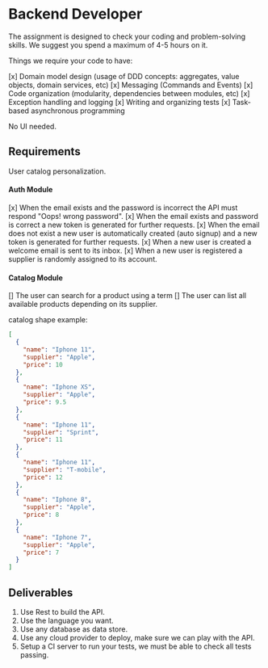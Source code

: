 # Backend Developer

The assignment is designed to check your coding and problem-solving skills. We suggest you spend a maximum of 4-5 hours on it.

Things we require your code to have:

[x] Domain model design (usage of DDD concepts: aggregates, value objects, domain services, etc)
[x] Messaging (Commands and Events)
[x] Code organization (modularity, dependencies between modules, etc)
[x] Exception handling and logging
[x] Writing and organizing tests
[x] Task-based asynchronous programming

No UI needed.

## Requirements

User catalog personalization.

#### Auth Module

[x] When the email exists and the password is incorrect the API must respond "Oops! wrong password".
[x] When the email exists and password is correct a new token is generated for further requests.
[x] When the email does not exist a new user is automatically created (auto signup) and a new token is generated for further requests.
[x] When a new user is created a welcome email is sent to its inbox.
[x] When a new user is registered a supplier is randomly assigned to its account.

#### Catalog Module

[] The user can search for a product using a term
[] The user can list all available products depending on its supplier.

catalog shape example:
```json
[
  {
    "name": "Iphone 11",
    "supplier": "Apple",
    "price": 10
  },
  {
    "name": "Iphone XS",
    "supplier": "Apple",
    "price": 9.5
  },
  {
    "name": "Iphone 11",
    "supplier": "Sprint",
    "price": 11
  },
  {
    "name": "Iphone 11",
    "supplier": "T-mobile",
    "price": 12
  },
  {
    "name": "Iphone 8",
    "supplier": "Apple",
    "price": 8
  },
  {
    "name": "Iphone 7",
    "supplier": "Apple",
    "price": 7
  }
]

```


## Deliverables

1. Use Rest to build the API.
1. Use the language you want.
1. Use any database as data store.
1. Use any cloud provider to deploy, make sure we can play with the API.
1. Setup a CI server to run your tests, we must be able to check all tests passing.